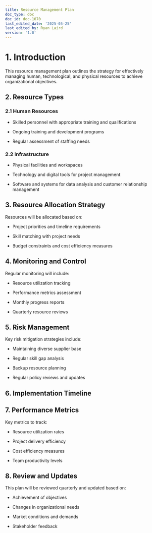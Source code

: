 ```yaml
---
title: Resource Management Plan
doc_type: doc
doc_id: doc-1070
last_edited_date: '2025-05-25'
last_edited_by: Ryan Laird
version: '1.0'
---
```


# 1. Introduction

This resource management plan outlines the strategy for effectively managing human, technological, and physical resources to achieve organizational objectives.

## 2. Resource Types

### 2.1 Human Resources

- Skilled personnel with appropriate training and qualifications

- Ongoing training and development programs

- Regular assessment of staffing needs

### 2.2 Infrastructure

- Physical facilities and workspaces

- Technology and digital tools for project management

- Software and systems for data analysis and customer relationship management

## 3. Resource Allocation Strategy

Resources will be allocated based on:

- Project priorities and timeline requirements

- Skill matching with project needs

- Budget constraints and cost efficiency measures

## 4. Monitoring and Control

Regular monitoring will include:

- Resource utilization tracking

- Performance metrics assessment

- Monthly progress reports

- Quarterly resource reviews

## 5. Risk Management

Key risk mitigation strategies include:

- Maintaining diverse supplier base

- Regular skill gap analysis

- Backup resource planning

- Regular policy reviews and updates

## 6. Implementation Timeline

<!-- Unsupported block type: table -->

## 7. Performance Metrics

Key metrics to track:

- Resource utilization rates

- Project delivery efficiency

- Cost efficiency measures

- Team productivity levels

## 8. Review and Updates

This plan will be reviewed quarterly and updated based on:

- Achievement of objectives

- Changes in organizational needs

- Market conditions and demands

- Stakeholder feedback
